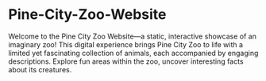 # Pine-City-Zoo-Website
 Welcome to the Pine City Zoo Website—a static, interactive showcase of an imaginary zoo! This digital experience brings Pine City Zoo to life with a limited yet fascinating collection of animals, each accompanied by engaging descriptions. Explore fun areas within the zoo, uncover interesting facts about its creatures.
